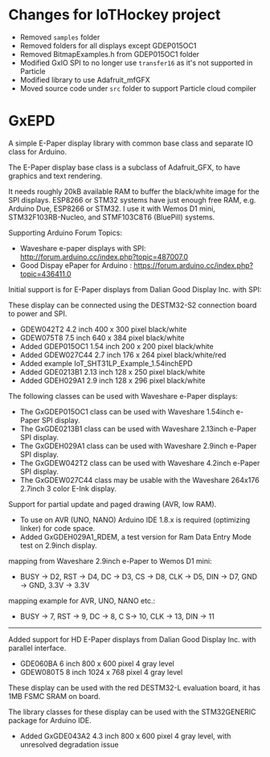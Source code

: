 # Changes for IoTHockey project
  * Removed `samples` folder
  * Removed folders for all displays except GDEP015OC1
  * Removed BitmapExamples.h from GDEP015OC1 folder
  * Modified GxIO SPI to no longer use `transfer16` as it's not supported in Particle
  * Modified library to use Adafruit_mfGFX
  * Moved source code under `src` folder to support Particle cloud compiler

# GxEPD
A simple E-Paper display library with common base class and separate IO class for Arduino.


The E-Paper display base class is a subclass of Adafruit_GFX, to have graphics and text rendering.

It needs roughly 20kB available RAM to buffer the black/white image for the SPI displays.
ESP8266 or STM32 systems have just enough free RAM, e.g. Arduino Due, ESP8266 or STM32.
I use it with Wemos D1 mini, STM32F103RB-Nucleo, and STMF103C8T6 (BluePill) systems.

Supporting Arduino Forum Topics:

- Waveshare e-paper displays with SPI: http://forum.arduino.cc/index.php?topic=487007.0
- Good Dispay ePaper for Arduino : https://forum.arduino.cc/index.php?topic=436411.0

Initial support is for E-Paper displays from Dalian Good Display Inc. with SPI:

These display can be connected using the DESTM32-S2 connection board to power and SPI.
- GDEW042T2 4.2 inch 400 x 300 pixel black/white
- GDEW075T8 7.5 inch 640 x 384 pixel black/white
- Added GDEP015OC1 1.54 inch 200 x 200 pixel black/white
- Added GDEW027C44 2.7 inch 176 x 264 pixel black/white/red
- Added example IoT_SHT31LP_Example_1.54inchEPD
- Added GDE0213B1 2.13 inch 128 x 250 pixel black/white
- Added GDEH029A1 2.9 inch 128 x 296 pixel black/white

The following classes can be used with Waveshare e-Paper displays:

- The GxGDEP015OC1 class can be used with Waveshare 1.54inch e-Paper SPI display.
- The GxGDE0213B1 class can be used with Waveshare 2.13inch e-Paper SPI display.
- The GxGDEH029A1 class can be used with Waveshare 2.9inch e-Paper SPI display.
- The GxGDEW042T2 class can be used with Waveshare 4.2inch e-Paper SPI display.
- The GxGDEW027C44 class may be usable with the Waveshare 264x176 2.7inch 3 color E-Ink display.

Support for partial update and paged drawing (AVR, low RAM).
- To use on AVR (UNO, NANO) Arduino IDE 1.8.x is required (optimizing linker) for code space.
- Added GxGDEH029A1_RDEM, a test version for Ram Data Entry Mode test on 2.9inch display.

mapping from Waveshare 2.9inch e-Paper to Wemos D1 mini:
- BUSY -> D2, RST -> D4, DC -> D3, CS -> D8, CLK -> D5, DIN -> D7, GND -> GND, 3.3V -> 3.3V

mapping example for AVR, UNO, NANO etc.:
- BUSY -> 7, RST -> 9, DC -> 8, C S-> 10, CLK -> 13, DIN -> 11

--------------------------------------------------------------------------------------------

Added support for HD E-Paper displays from Dalian Good Display Inc. with parallel interface.

- GDE060BA 6 inch 800 x 600 pixel 4 gray level
- GDEW080T5 8 inch 1024 x 768 pixel 4 gray level

These display can be used with the red DESTM32-L evaluation board, it has 1MB FSMC SRAM on board.

The library classes for these display can be used with the STM32GENERIC package for Arduino IDE.

- Added GxGDE043A2 4.3 inch 800 x 600 pixel 4 gray level, with unresolved degradation issue
